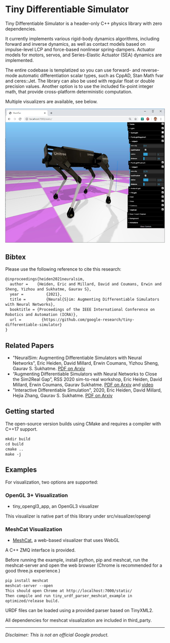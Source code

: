 # Tiny Differentiable Simulator

Tiny Differentiable Simulator is a header-only C++ physics library with zero dependencies.

It currently implements various rigid-body dynamics algorithms, including forward and inverse dynamics, as well as contact models based on impulse-level LCP and force-based nonlinear spring-dampers. Actuator models for motors, servos, and Series-Elastic Actuator (SEA) dynamics are implemented.

The entire codebase is templatized so you can use forward- and reverse-mode automatic differentiation
scalar types, such as CppAD, Stan Math fvar and ceres::Jet. The library can also be used with
regular float or double precision values. Another option is to use the included
fix-point integer math, that provide cross-platform deterministic computation.

Multiple visualizers are available, see below.

![](https://github.com/erwincoumans/tiny-differentiable-simulator/blob/master/data/trb_meshcat.jpg)

## Bibtex
Please use the following reference to cite this research:

```
@inproceedings{heiden2021neuralsim,
  author =	  {Heiden, Eric and Millard, David and Coumans, Erwin and Sheng, Yizhou and Sukhatme, Gaurav S},
  year =		  {2021},
  title =		  {Neural{S}im: Augmenting Differentiable Simulators with Neural Networks},
  booktitle = {Proceedings of the IEEE International Conference on Robotics and Automation (ICRA)},
  url =		    {https://github.com/google-research/tiny-differentiable-simulator}
}
```

## Related Papers
* "NeuralSim: Augmenting Differentiable Simulators with Neural Networks", Eric Heiden, David Millard, Erwin Coumans, Yizhou Sheng, Gaurav S. Sukhatme. [PDF on Arxiv](https://arxiv.org/abs/2011.04217)
* “Augmenting Differentiable Simulators with Neural Networks to Close the Sim2Real Gap”, RSS 2020 sim-to-real workshop, Eric Heiden, David Millard, Erwin Coumans, Gaurav Sukhatme. [PDF on Arxiv](https://sim2real.github.io/assets/papers/2020/heiden.pdf) and [video](https://www.youtube.com/watch?v=awhkI5xtFa0)
* "Interactive Differentiable Simulation", 2020, Eric Heiden, David Millard, Hejia Zhang, Gaurav S. Sukhatme. [PDF on Arxiv](https://arxiv.org/abs/1905.10706)

## Getting started
The open-source version builds using CMake and requires a compiler with C++17 support.

```
mkdir build
cd build
cmake ..
make -j
```

## Examples

For visualization, two options are supported:

### OpenGL 3+ Visualization

* tiny_opengl3_app, an OpenGL3 visualizer

This visualizer is native part of this library under src/visualizer/opengl

### MeshCat Visualization

* [MeshCat](https://github.com/rdeits/meshcat), a web-based visualizer that uses WebGL

A C++ ZMQ interface is provided.

Before running the example, install python, pip and meshcat, run the meshcat-server 
and open the web browser (Chrome is recommended for a good three.js experience.)
```
pip install meshcat
meshcat-server --open
This should open Chrome at http://localhost:7000/static/
Then compile and run tiny_urdf_parser_meshcat_example in optimized/release build.
```

URDF files can be loaded using a provided parser based on TinyXML2.

All dependencies for meshcat visualization are included in third_party.

---

*Disclaimer: This is not an official Google product.*

